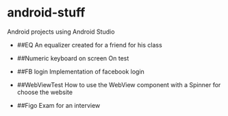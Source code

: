 # android-stuff
Android projects using Android Studio

- ##EQ
	An equalizer created for a friend for his class

- ##Numeric keyboard on screen
	On test

- ##FB login
	Implementation of facebook login

- ##WebViewTest
	How to use the WebView component with a Spinner for choose the website 

- ##Figo
	Exam for an interview
